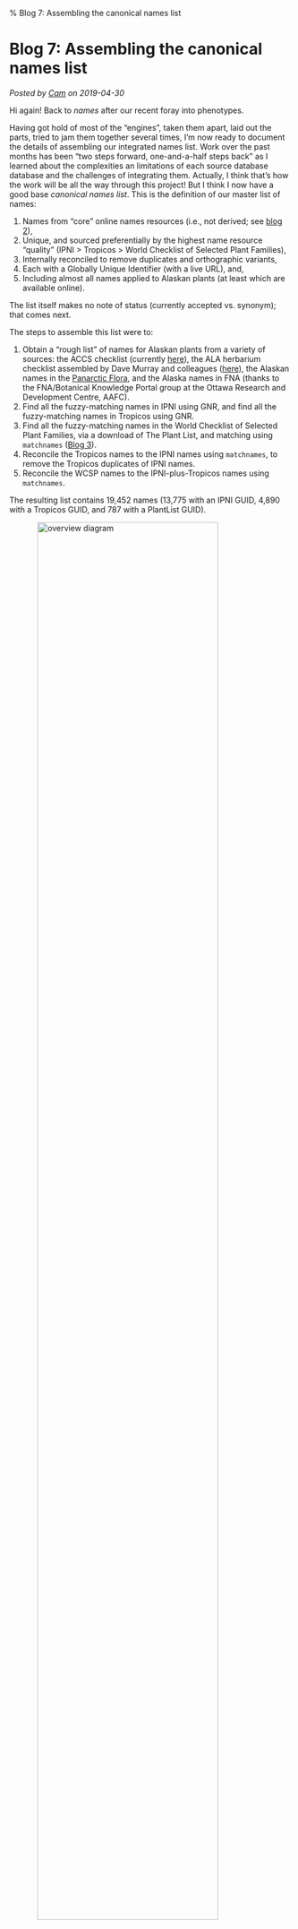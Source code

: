 % Blog 7: Assembling the canonical names list

# Blog 7: Assembling the canonical names list

_Posted by [Cam](people.html#cam) on 2019-04-30_

Hi again! Back to _names_ after our recent foray into phenotypes.

Having got hold of most of the “engines”, taken them apart, laid out
the parts, tried to jam them together several times, I’m now ready to
document the details of assembling our integrated names list.  Work
over the past months has been “two steps forward, one-and-a-half steps
back” as I learned about the complexities an limitations of each
source database database and the challenges of integrating
them. Actually, I think that’s how the work will be all the way
through this project! But I think I now have a good base _canonical
names list_. This is the definition of our master list of names:

 1. Names from “core” online names resources (i.e., not derived; see
 [blog 2](blog2.html)),
 2. Unique, and sourced preferentially by the highest name resource
 “quality” (IPNI > Tropicos > World Checklist of Selected Plant
 Families),
 3. Internally reconciled to remove duplicates and orthographic variants,
 4. Each with a Globally Unique Identifier (with a live URL), and,
 5. Including almost all names applied to Alaskan plants (at least
 which are available online).

The list itself makes no note of status (currently accepted
vs. synonym); that comes next.

The steps to assemble this list were to:

 1. Obtain a “rough list” of names for Alaskan plants from a variety
 of sources: the ACCS checklist (currently
 [here](https://floraofalaska.org/comprehensive-checklist/)), the ALA
 herbarium checklist assembled by Dave Murray and colleagues
 ([here](ALA_checklist.html)), the Alaskan names in the
 [Panarctic Flora](http://panarcticflora.org), and the Alaska names in
 FNA (thanks to the FNA/Botanical Knowledge Portal group at the Ottawa
 Research and Development Centre, AAFC).
 2. Find all the fuzzy-matching names in IPNI using GNR, and 
 find all the fuzzy-matching names in Tropicos using GNR.
 3. Find all the fuzzy-matching names in the World Checklist of Selected
 Plant Families, via a download of The Plant List, and matching using
 `matchnames` ([Blog 3](blog3.html)). 
 4. Reconcile the Tropicos names to the IPNI names using `matchnames`,
 to remove the Tropicos duplicates of IPNI names.
 5. Reconcile the WCSP names to the IPNI-plus-Tropicos names using
 `matchnames`.

The resulting list contains 19,452 names (13,775 with an IPNI GUID,
4,890 with a Tropicos GUID, and 787 with a PlantList GUID).

<img src="../img/assembly1.png" alt="overview diagram" style="width:80%;margin-left: auto; margin-right: auto; display:block;"/>

Remember, this canonical list of names includes both accepted and
synonyms.  As we move towards the goal of an _accepted_ names, we can
then take our lists of names with taxonomic status, from, e.g., the
ALA checklist and the PAF checklist and reconcile these to the
canonical list to get a “clean” name (i.e., as originally spelled, and
with standardized authors) for each name we wish to accept and its
synonyms. In this way, we were able to get clean names for 3,358 out
of 3,740 names from the ALA checklist, and 2,405 out of 2,823 names
from the Alaskan plants in PAF.




----

<div id="disqus_thread"></div><script>
var disqus_config = function () {
this.page.url = 'https://alaskaflora.org/pages/blog7.html';  // Edit
this.page.identifier = 'alaskaflora_blog7';                  // Edit
};(function() {  var d = document, s = d.createElement('script');
s.src = 'https://alaskaflora-org.disqus.com/embed.js';
s.setAttribute('data-timestamp', +new Date());
(d.head || d.body).appendChild(s);
})(); </script>
